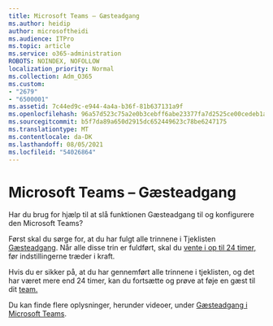 ```yaml
---
title: Microsoft Teams – Gæsteadgang
ms.author: heidip
author: microsoftheidi
ms.audience: ITPro
ms.topic: article
ms.service: o365-administration
ROBOTS: NOINDEX, NOFOLLOW
localization_priority: Normal
ms.collection: Adm_O365
ms.custom:
- "2679"
- "6500001"
ms.assetid: 7c44ed9c-e944-4a4a-b36f-81b637131a9f
ms.openlocfilehash: 96a57d523c75a2e0b3cebff6abe23377fa7d2525ce00cedeb1a16c6669255c8e
ms.sourcegitcommit: b5f7da89a650d2915dc652449623c78be6247175
ms.translationtype: MT
ms.contentlocale: da-DK
ms.lasthandoff: 08/05/2021
ms.locfileid: "54026864"
---
```

# <a name="microsoft-teams---guest-access"></a>Microsoft Teams – Gæsteadgang

Har du brug for hjælp til at slå funktionen Gæsteadgang til og konfigurere den Microsoft Teams?  

Først skal du sørge for, at du har fulgt alle trinnene i Tjeklisten [Gæsteadgang](https://docs.microsoft.com/microsoftteams/guest-access-checklist). Når alle disse trin er fuldført, skal du [vente i op til 24 timer,](https://docs.microsoft.com/microsoftteams/manage-guests#guest-access-latencies) før indstillingerne træder i kraft.

Hvis du er sikker på, at du har gennemført alle trinnene i tjeklisten, og det har været mere end 24 timer, kan du fortsætte og prøve at føje en gæst til dit [team.](https://support.office.com/article/add-guests-to-a-team-in-teams-fccb4fa6-f864-4508-bdde-256e7384a14f#ID0EAABAAA=Desktop)

Du kan finde flere oplysninger, herunder videoer, under [Gæsteadgang i Microsoft Teams](https://docs.microsoft.com/microsoftteams/guest-access).
